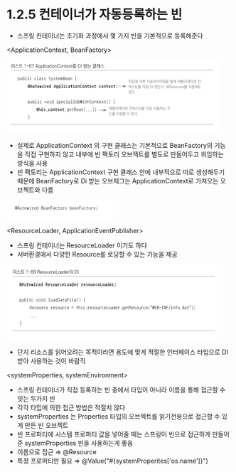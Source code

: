 # 1.2.5 컨테이너가 자동등록하는 빈

- 스프링 컨테이너는 초기화 과정에서 몇 가지 빈을 기본적으로 등록해준다

<ApplicationContext, BeanFactory>

![1%202%205%20%E1%84%8F%E1%85%A5%E1%86%AB%E1%84%90%E1%85%A6%E1%84%8B%E1%85%B5%E1%84%82%E1%85%A5%E1%84%80%E1%85%A1%20%E1%84%8C%E1%85%A1%E1%84%83%E1%85%A9%E1%86%BC%E1%84%83%E1%85%B3%E1%86%BC%E1%84%85%E1%85%A9%E1%86%A8%E1%84%92%E1%85%A1%E1%84%82%E1%85%B3%E1%86%AB%20%E1%84%87%E1%85%B5%E1%86%AB%2043fb8dd33cd140a1bd1f462e2ef940eb/Untitled.png](1%202%205%20%E1%84%8F%E1%85%A5%E1%86%AB%E1%84%90%E1%85%A6%E1%84%8B%E1%85%B5%E1%84%82%E1%85%A5%E1%84%80%E1%85%A1%20%E1%84%8C%E1%85%A1%E1%84%83%E1%85%A9%E1%86%BC%E1%84%83%E1%85%B3%E1%86%BC%E1%84%85%E1%85%A9%E1%86%A8%E1%84%92%E1%85%A1%E1%84%82%E1%85%B3%E1%86%AB%20%E1%84%87%E1%85%B5%E1%86%AB%2043fb8dd33cd140a1bd1f462e2ef940eb/Untitled.png)

- 실제로 ApplicationContext 의 구현 클래스는 기본적으로 BeanFactory의 기능을 직접 구현하지 않고 내부에 빈 팩토리 오브젝트를 별도로 만들어두고 위임하는 방식을 사용
- 빈 팩토리는 ApplicationContext  구현 클래스 안에 내부적으로 따로 생성해두기 때문에 BeanFactory로 Di 받는 오브제그는 ApplicationContext로 가져오는 오브젝트와 다름

![1%202%205%20%E1%84%8F%E1%85%A5%E1%86%AB%E1%84%90%E1%85%A6%E1%84%8B%E1%85%B5%E1%84%82%E1%85%A5%E1%84%80%E1%85%A1%20%E1%84%8C%E1%85%A1%E1%84%83%E1%85%A9%E1%86%BC%E1%84%83%E1%85%B3%E1%86%BC%E1%84%85%E1%85%A9%E1%86%A8%E1%84%92%E1%85%A1%E1%84%82%E1%85%B3%E1%86%AB%20%E1%84%87%E1%85%B5%E1%86%AB%2043fb8dd33cd140a1bd1f462e2ef940eb/Untitled%201.png](1%202%205%20%E1%84%8F%E1%85%A5%E1%86%AB%E1%84%90%E1%85%A6%E1%84%8B%E1%85%B5%E1%84%82%E1%85%A5%E1%84%80%E1%85%A1%20%E1%84%8C%E1%85%A1%E1%84%83%E1%85%A9%E1%86%BC%E1%84%83%E1%85%B3%E1%86%BC%E1%84%85%E1%85%A9%E1%86%A8%E1%84%92%E1%85%A1%E1%84%82%E1%85%B3%E1%86%AB%20%E1%84%87%E1%85%B5%E1%86%AB%2043fb8dd33cd140a1bd1f462e2ef940eb/Untitled%201.png)

<ResourceLoader, ApplicationEventPublisher>

- 스프링 컨테이너는 ResourceLoader 이기도 하다
- 서버환경에서 다양한 Resource를 로딩할 수 있는 기능을 제공

![1%202%205%20%E1%84%8F%E1%85%A5%E1%86%AB%E1%84%90%E1%85%A6%E1%84%8B%E1%85%B5%E1%84%82%E1%85%A5%E1%84%80%E1%85%A1%20%E1%84%8C%E1%85%A1%E1%84%83%E1%85%A9%E1%86%BC%E1%84%83%E1%85%B3%E1%86%BC%E1%84%85%E1%85%A9%E1%86%A8%E1%84%92%E1%85%A1%E1%84%82%E1%85%B3%E1%86%AB%20%E1%84%87%E1%85%B5%E1%86%AB%2043fb8dd33cd140a1bd1f462e2ef940eb/Untitled%202.png](1%202%205%20%E1%84%8F%E1%85%A5%E1%86%AB%E1%84%90%E1%85%A6%E1%84%8B%E1%85%B5%E1%84%82%E1%85%A5%E1%84%80%E1%85%A1%20%E1%84%8C%E1%85%A1%E1%84%83%E1%85%A9%E1%86%BC%E1%84%83%E1%85%B3%E1%86%BC%E1%84%85%E1%85%A9%E1%86%A8%E1%84%92%E1%85%A1%E1%84%82%E1%85%B3%E1%86%AB%20%E1%84%87%E1%85%B5%E1%86%AB%2043fb8dd33cd140a1bd1f462e2ef940eb/Untitled%202.png)

- 단지 리소스를 읽어오려는 목적이라면 용도에 맞게 적절한 인터페이스 타입으로 DI 받아 사용하는 것이 바람직

<systemProperties, systemEnvironment>

- 스프링 컨테이너가 직접 등록하는 빈 중에서 타입이 아니라 이름을 통해 접근할 수 잇는 두가지 빈
- 각각 타입에 의한 접근 방법은 적절치 않다
- systemProperties 는 Properties 타입의 오브젝트를 읽기전용으로 접근할 수 있게 만든 빈 오브젝트
- 빈 프로퍼티에 시스템 프로퍼티 값을 넣어줄 때는 스프링이 빈으로 접근하게 만들어준 systemProperties 빈을 사용하는게 좋음
- 이름으로 접근 ⇒ @Resource
- 특정 프로퍼티만 필요 ⇒ @Value("#{systemProperites['os.name']}")